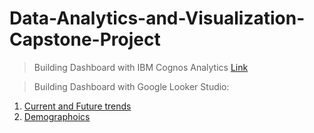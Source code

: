 # Data-Analytics-and-Visualization-Capstone-Project

> Building Dashboard with IBM Cognos Analytics
[Link](https://us3.ca.analytics.ibm.com/bi/?perspective=dashboard&pathRef=.my_folders%2FSurvey_Data_Dashboard&action=view&mode=dashboard&subView=model000001956c1ec584_00000002)

> Building Dashboard with Google Looker Studio:

1. [Current and Future trends](https://lookerstudio.google.com/reporting/540adc62-a6be-460e-a99e-0fa9160fe533)
2. [Demographoics](https://lookerstudio.google.com/s/m-PTZz-44P0)

